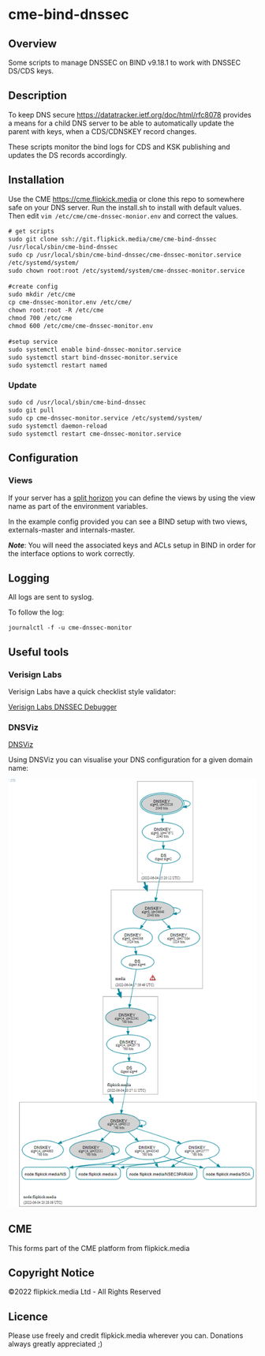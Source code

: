 # cme-bind-dnssec

## Overview

Some scripts to manage DNSSEC on BIND v9.18.1 to work with DNSSEC DS/CDS keys.

## Description

To keep DNS secure https://datatracker.ietf.org/doc/html/rfc8078 provides a means for a child DNS server to be able to automatically update the parent with keys, when a CDS/CDNSKEY record changes.

These scripts monitor the bind logs for CDS and KSK publishing and updates the DS records accordingly.

## Installation

Use the CME https://cme.flipkick.media or clone this repo to somewhere safe on your DNS server. Run the install.sh to install with default values. Then edit `vim /etc/cme/cme-dnssec-monior.env` and correct the values.

```
# get scripts
sudo git clone ssh://git.flipkick.media/cme/cme-bind-dnssec /usr/local/sbin/cme-bind-dnssec
sudo cp /usr/local/sbin/cme-bind-dnssec/cme-dnssec-monitor.service /etc/systemd/system/
sudo chown root:root /etc/systemd/system/cme-dnssec-monitor.service

#create config
sudo mkdir /etc/cme
cp cme-dnssec-monitor.env /etc/cme/
chown root:root -R /etc/cme
chmod 700 /etc/cme
chmod 600 /etc/cme/cme-dnssec-monitor.env

#setup service
sudo systemctl enable bind-dnssec-monitor.service
sudo systemctl start bind-dnssec-monitor.service
sudo systemctl restart named
```

### Update

```
sudo cd /usr/local/sbin/cme-bind-dnssec
sudo git pull
sudo cp cme-dnssec-monitor.service /etc/systemd/system/
sudo systemctl daemon-reload
sudo systemctl restart cme-dnssec-monitor.service
```

## Configuration

### Views

If your server has a [split horizon](https://www.google.com/search?q=split+horizon+dns) you can define the views by using the view name as part of the environment variables.

In the example config provided you can see a BIND setup with two views, externals-master and internals-master.

***Note***: You will need the associated keys and ACLs setup in BIND in order for the interface options to work correctly.

## Logging

All logs are sent to syslog.

To follow the log:

```
journalctl -f -u cme-dnssec-monitor
```

## Useful tools

### Verisign Labs

Verisign Labs have a quick checklist style validator:

[Verisign Labs DNSSEC Debugger](https://dnssec-debugger.verisignlabs.com/dev.node.flipkick.media)

### DNSViz

[DNSViz](https://dnsviz.net/d/dev.node.flipkick.media/dnssec/)

Using DNSViz you can visualise your DNS configuration for a given domain name:

![DNSViz flipkick.media](./dnsvis.png)

## CME

This forms part of the CME platform from flipkick.media

## Copyright Notice

©2022 flipkick.media Ltd - All Rights Reserved

## Licence

Please use freely and credit flipkick.media wherever you can. Donations always greatly appreciated ;)
